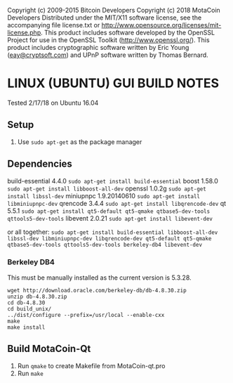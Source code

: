 Copyright (c) 2009-2015 Bitcoin Developers
Copyright (c) 2018 MotaCoin Developers
Distributed under the MIT/X11 software license, see the accompanying
file license.txt or http://www.opensource.org/licenses/mit-license.php.
This product includes software developed by the OpenSSL Project for use in
the OpenSSL Toolkit (http://www.openssl.org/).  This product includes
cryptographic software written by Eric Young (eay@cryptsoft.com) and UPnP
software written by Thomas Bernard.

# LINUX (UBUNTU) GUI BUILD NOTES
Tested 2/17/18 on Ubuntu 16.04

## Setup
1. Use `sudo apt-get` as the package manager

## Dependencies
build-essential 4.4.0           `sudo apt-get install build-essential`
boost           1.58.0          `sudo apt-get install libboost-all-dev`
openssl         1.0.2g          `sudo apt-get install libssl-dev`
miniupnpc       1.9.20140610    `sudo apt-get install libminiupnpc-dev`
qrencode        3.4.4           `sudo apt-get install libqrencode-dev`
qt              5.5.1           `sudo apt-get install qt5-default qt5-qmake qtbase5-dev-tools qttools5-dev-tools`
libevent        2.0.21          `sudo apt-get install libevent-dev`

or all together:
`sudo apt-get install build-essential libboost-all-dev libssl-dev libminiupnpc-dev libqrencode-dev qt5-default qt5-qmake qtbase5-dev-tools qttools5-dev-tools berkeley-db4 libevent-dev`

### Berkeley DB4
This must be manually installed as the current version is 5.3.28.
```
wget http://download.oracle.com/berkeley-db/db-4.8.30.zip
unzip db-4.8.30.zip
cd db-4.8.30
cd build_unix/
../dist/configure --prefix=/usr/local --enable-cxx
make
make install
```

## Build MotaCoin-Qt
1. Run `qmake` to create Makefile from MotaCoin-qt.pro
2. Run `make`
